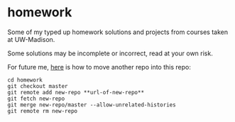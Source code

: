 # homework

Some of my typed up homework solutions and projects from courses taken at UW-Madison. 

Some solutions may be incomplete or incorrect, read at your own risk. 

For future me, [here](https://stackoverflow.com/questions/17371150/moving-git-repository-content-to-another-repository-preserving-history)
is how to move another repo into this repo:
```
cd homework
git checkout master
git remote add new-repo **url-of-new-repo**
git fetch new-repo
git merge new-repo/master --allow-unrelated-histories
git remote rm new-repo
```

